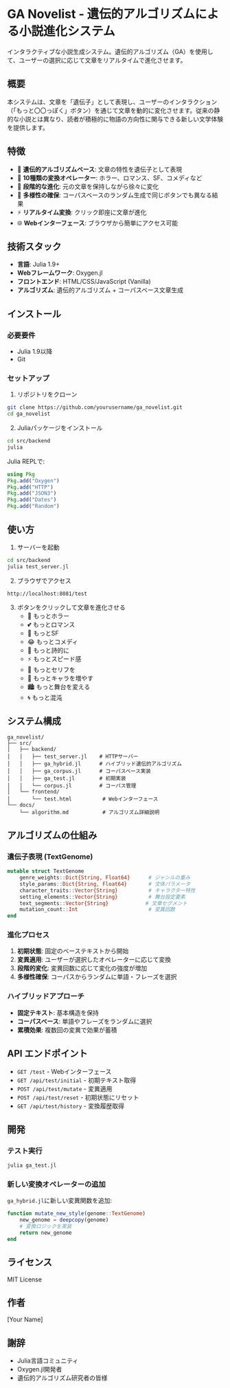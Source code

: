 # GA Novelist - 遺伝的アルゴリズムによる小説進化システム

インタラクティブな小説生成システム。遺伝的アルゴリズム（GA）を使用して、ユーザーの選択に応じて文章をリアルタイムで進化させます。

## 概要

本システムは、文章を「遺伝子」として表現し、ユーザーのインタラクション（「もっと〇〇っぽく」ボタン）を通じて文章を動的に変化させます。従来の静的な小説とは異なり、読者が積極的に物語の方向性に関与できる新しい文学体験を提供します。

## 特徴

- 🧬 **遺伝的アルゴリズムベース**: 文章の特性を遺伝子として表現
- 🎯 **10種類の変換オペレーター**: ホラー、ロマンス、SF、コメディなど
- 🔄 **段階的な進化**: 元の文章を保持しながら徐々に変化
- 🎲 **多様性の確保**: コーパスベースのランダム生成で同じボタンでも異なる結果
- ⚡ **リアルタイム変換**: クリック即座に文章が進化
- 🌐 **Webインターフェース**: ブラウザから簡単にアクセス可能

## 技術スタック

- **言語**: Julia 1.9+
- **Webフレームワーク**: Oxygen.jl
- **フロントエンド**: HTML/CSS/JavaScript (Vanilla)
- **アルゴリズム**: 遺伝的アルゴリズム + コーパスベース文章生成

## インストール

### 必要要件
- Julia 1.9以降
- Git

### セットアップ

1. リポジトリをクローン
```bash
git clone https://github.com/yourusername/ga_novelist.git
cd ga_novelist
```

2. Juliaパッケージをインストール
```bash
cd src/backend
julia
```

Julia REPLで:
```julia
using Pkg
Pkg.add("Oxygen")
Pkg.add("HTTP")
Pkg.add("JSON3")
Pkg.add("Dates")
Pkg.add("Random")
```

## 使い方

1. サーバーを起動
```bash
cd src/backend
julia test_server.jl
```

2. ブラウザでアクセス
```
http://localhost:8081/test
```

3. ボタンをクリックして文章を進化させる
   - 🎃 もっとホラー
   - 💕 もっとロマンス
   - 🚀 もっとSF
   - 😂 もっとコメディ
   - 🌸 もっと詩的に
   - ⚡ もっとスピード感
   - 💬 もっとセリフを
   - 👥 もっとキャラを増やす
   - 🏙️ もっと舞台を変える
   - 🌀 もっと混沌

## システム構成

```
ga_novelist/
├── src/
│   ├── backend/
│   │   ├── test_server.jl    # HTTPサーバー
│   │   ├── ga_hybrid.jl      # ハイブリッド遺伝的アルゴリズム
│   │   ├── ga_corpus.jl      # コーパスベース実装
│   │   ├── ga_test.jl        # 初期実装
│   │   └── corpus.jl         # コーパス管理
│   └── frontend/
│       └── test.html          # Webインターフェース
└── docs/
    └── algorithm.md           # アルゴリズム詳細説明
```

## アルゴリズムの仕組み

### 遺伝子表現 (TextGenome)
```julia
mutable struct TextGenome
    genre_weights::Dict{String, Float64}      # ジャンルの重み
    style_params::Dict{String, Float64}       # 文体パラメータ
    character_traits::Vector{String}          # キャラクター特性
    setting_elements::Vector{String}          # 舞台設定要素
    text_segments::Vector{String}            # 文章セグメント
    mutation_count::Int                       # 変異回数
end
```

### 進化プロセス
1. **初期状態**: 固定のベーステキストから開始
2. **変異適用**: ユーザーが選択したオペレーターに応じて変換
3. **段階的変化**: 変異回数に応じて変化の強度が増加
4. **多様性確保**: コーパスからランダムに単語・フレーズを選択

### ハイブリッドアプローチ
- **固定テキスト**: 基本構造を保持
- **コーパスベース**: 単語やフレーズをランダムに選択
- **累積効果**: 複数回の変異で効果が蓄積

## API エンドポイント

- `GET /test` - Webインターフェース
- `GET /api/test/initial` - 初期テキスト取得
- `POST /api/test/mutate` - 変異適用
- `POST /api/test/reset` - 初期状態にリセット
- `GET /api/test/history` - 変換履歴取得

## 開発

### テスト実行
```bash
julia ga_test.jl
```

### 新しい変換オペレーターの追加
`ga_hybrid.jl`に新しい変異関数を追加:
```julia
function mutate_new_style(genome::TextGenome)
    new_genome = deepcopy(genome)
    # 変換ロジックを実装
    return new_genome
end
```

## ライセンス

MIT License

## 作者

[Your Name]

## 謝辞

- Julia言語コミュニティ
- Oxygen.jl開発者
- 遺伝的アルゴリズム研究者の皆様